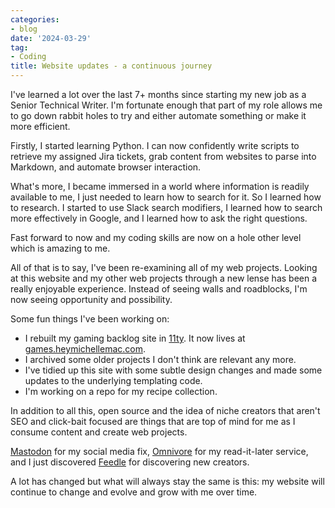```yaml
---
categories:
- blog
date: '2024-03-29'
tag:
- Coding
title: Website updates - a continuous journey
---
```


I've learned a lot over the last 7+ months since starting my new job as a Senior Technical Writer. I'm fortunate enough that part of my role allows me to go down rabbit holes to try and either automate something or make it more efficient.

Firstly, I started learning Python. I can now confidently write scripts to retrieve my assigned Jira tickets, grab content from websites to parse into Markdown, and automate browser interaction. 

What's more, I became immersed in a world where information is readily available to me, I just needed to learn how to search for it. So I learned how to research. I started to use Slack search modifiers, I learned how to search more effectively in Google, and I learned how to ask the right questions.

Fast forward to now and my coding skills are now on a hole other level which is amazing to me.

All of that is to say, I've been re-examining all of my web projects. Looking at this website and my other web projects through a new lense has been a really enjoyable experience. Instead of seeing walls and roadblocks, I'm now seeing opportunity and possibility. 

Some fun things I've been working on:
- I rebuilt my gaming backlog site in [11ty](https://www.11ty.dev/). It now lives at [games.heymichellemac.com](https://games.heymichellemac.com/).
- I archived some older projects I don't think are relevant any more.
- I've tidied up this site with some subtle design changes and made some updates to the underlying templating code.
- I'm working on a repo for my recipe collection.

In addition to all this, open source and the idea of niche creators that aren't SEO and click-bait focused are things that are top of mind for me as I consume content and create web projects.

[Mastodon](https://pkm.social/@heymichellemac) for my social media fix, [Omnivore](https://omnivore.app) for my read-it-later service, and I just discovered [Feedle](https://feedle.world/) for discovering new creators.

A lot has changed but what will always stay the same is this: my website will continue to change and evolve and grow with me over time.